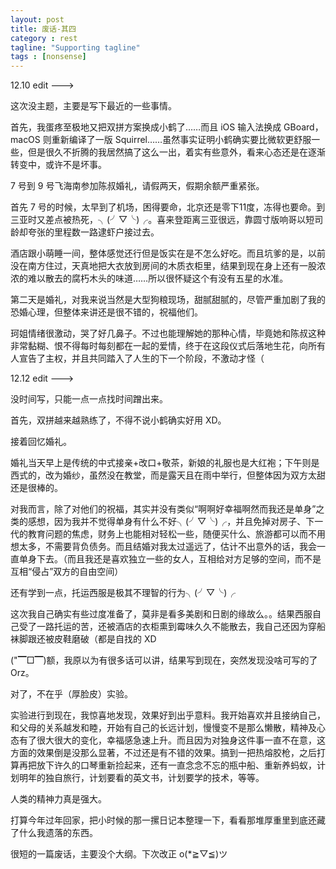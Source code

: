 ```yaml
---
layout: post
title: 废话-其四
category : rest
tagline: "Supporting tagline"
tags : [nonsense]
---
```


12.10 edit --->

这次没主题，主要是写下最近的一些事情。

首先，我蛋疼至极地又把双拼方案换成小鹤了……而且 iOS 输入法换成 GBoard，macOS 则重新编译了一版 Squirrel……虽然事实证明小鹤确实要比微软更舒服一些，但是很久不折腾的我居然搞了这么一出，着实有些意外，看来心态还是在逐渐转变中，或许不是坏事。

7 号到 9 号飞海南参加陈叔婚礼，请假两天，假期余额严重紧张。

首先 7 号的时候，太早到了机场，困得要命，北京还是零下11度，冻得也要命。到三亚时又差点被热死，╮(╯▽╰)╭。喜来登距离三亚很远，靠圆寸版响哥以短司龄却夸张的里程数一路逮虾户接过去。

酒店跟小萌睡一间，整体感觉还行但是饭实在是不怎么好吃。而且坑爹的是，以前没在南方住过，天真地把大衣放到房间的木质衣柜里，结果到现在身上还有一股浓浓的难以散去的腐朽木头的味道……所以很怀疑这个有没有五星的水准。

第二天是婚礼，对我来说当然是大型狗粮现场，甜腻甜腻的，尽管严重加剧了我的恐婚心理，但整体来讲还是很不错的，祝福他们。

珂姐情绪很激动，哭了好几鼻子。不过也能理解她的那种心情，毕竟她和陈叔这种非常黏糊、恨不得每时每刻都在一起的爱情，终于在这段仪式后落地生花，向所有人宣告了主权，并且共同踏入了人生的下一个阶段，不激动才怪（

12.12 edit --->

没时间写，只能一点一点找时间蹭出来。

首先，双拼越来越熟练了，不得不说小鹤确实好用 XD。

接着回忆婚礼。

婚礼当天早上是传统的中式接亲+改口+敬茶，新娘的礼服也是大红袍；下午则是西式的，改为婚纱，虽然没在教堂，而是露天且在雨中举行，但整体因为双方太甜还是很棒的。

对我而言，除了对他们的祝福，其实并没有类似“啊啊好幸福啊然而我还是单身”之类的感想，因为我并不觉得单身有什么不好╮(╯▽╰)╭，并且免掉对房子、下一代的教育问题的焦虑，财务上也能相对轻松一些，随便买什么、旅游都可以而不用想太多，不需要背负债务。而且结婚对我太过遥远了，估计不出意外的话，我会一直单身下去。（而且我还是喜欢独立一些的女人，互相给对方足够的空间，而不是互相“侵占”双方的自由空间）

还有学到一点，托运西服是极其不理智的行为╮(╯▽╰)╭

这次我自己确实有些过度准备了，莫非是看多美剧和日剧的缘故么。。结果西服自己受了一路托运的苦，还被酒店的衣柜熏到霉味久久不能散去，我自己还因为穿船袜脚跟还被皮鞋磨破（都是自找的 XD

("▔□▔)额，我原以为有很多话可以讲，结果写到现在，突然发现没啥可写的了Orz。

对了，不在乎（厚脸皮）实验。

实验进行到现在，我惊喜地发现，效果好到出乎意料。我开始喜欢并且接纳自己，和父母的关系越发和睦，开始有自己的长远计划，慢慢变不是那么懒散，精神及心态有了很大很大的变化，幸福感急速上升。而且因为对独身这件事一直不在意，这方面的效果倒是没那么显著，不过还是有不错的效果。搞到一把热熔胶枪，之后打算再把放下许久的口琴重新捡起来，还有一直念念不忘的瓶中船、重新养蚂蚁，计划明年的独自旅行，计划要看的英文书，计划要学的技术，等等。

人类的精神力真是强大。

打算今年过年回家，把小时候的那一摞日记本整理一下，看看那堆厚重里到底还藏了什么我遗落的东西。

很短的一篇废话，主要没个大纲。下次改正 o(*≧▽≦)ツ
